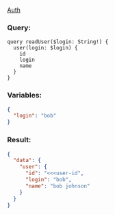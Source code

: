 [Auth](../auth/viewer.json)

### Query:
```
query readUser($login: String!) {
  user(login: $login) {
    id
    login
    name
  }
}
```

### Variables:
```json
{
  "login": "bob"
}
```

### Result:
```json
{
  "data": {
    "user": {
      "id": "<<<user-id",
      "login": "bob",
      "name": "bob johnson"
    }
  }
}
```

